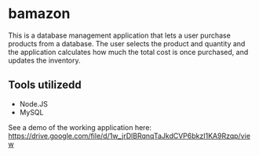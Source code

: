 # bamazon

This is a database management application that lets a user purchase products from a database. The user selects the product and quantity and the application calculates how much the total cost is once purchased, and updates the inventory.

## **Tools utilizedd**
- Node.JS
- MySQL

See a demo of the working application here: https://drive.google.com/file/d/1w_jrDlBRqnqTaJkdCVP6bkzI1KA9Rzqp/view
